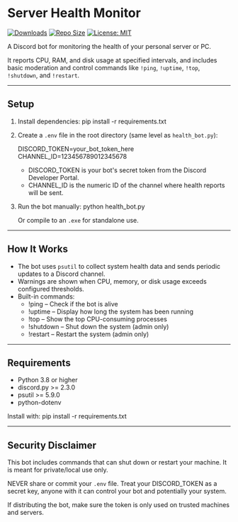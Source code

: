 # Server Health Monitor

[![Downloads](https://img.shields.io/github/downloads/JohnnKim/Server-Monitor/total.svg)](https://github.com/JohnnKim/Server-Monitor/releases)
[![Repo Size](https://img.shields.io/github/repo-size/JohnnKim/Server-Monitor.svg)](https://github.com/JohnnKim/Server-Monitor)
[![License: MIT](https://img.shields.io/badge/License-MIT-yellow.svg)](https://opensource.org/licenses/MIT)

A Discord bot for monitoring the health of your personal server or PC.

It reports CPU, RAM, and disk usage at specified intervals, and includes basic moderation and control commands like `!ping`, `!uptime`, `!top`, `!shutdown`, and `!restart`.

---

## Setup

1. Install dependencies:
   pip install -r requirements.txt

2. Create a `.env` file in the root directory (same level as `health_bot.py`):

   DISCORD_TOKEN=your_bot_token_here
   CHANNEL_ID=123456789012345678

   - DISCORD_TOKEN is your bot's secret token from the Discord Developer Portal.
   - CHANNEL_ID is the numeric ID of the channel where health reports will be sent.

3. Run the bot manually:
   python health_bot.py

   Or compile to an `.exe` for standalone use.

---

## How It Works

- The bot uses `psutil` to collect system health data and sends periodic updates to a Discord channel.
- Warnings are shown when CPU, memory, or disk usage exceeds configured thresholds.
- Built-in commands:
  - !ping – Check if the bot is alive
  - !uptime – Display how long the system has been running
  - !top – Show the top CPU-consuming processes
  - !shutdown – Shut down the system (admin only)
  - !restart – Restart the system (admin only)

---

## Requirements

- Python 3.8 or higher
- discord.py >= 2.3.0
- psutil >= 5.9.0
- python-dotenv

Install with:
   pip install -r requirements.txt

---

## Security Disclaimer

This bot includes commands that can shut down or restart your machine. It is meant for private/local use only.

NEVER share or commit your `.env` file. Treat your DISCORD_TOKEN as a secret key, anyone with it can control your bot and potentially your system.

If distributing the bot, make sure the token is only used on trusted machines and servers.
